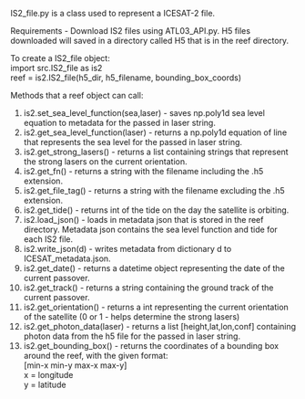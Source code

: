 IS2_file.py is a class used to represent a ICESAT-2 file. 

Requirements - Download IS2 files using ATL03_API.py. H5 files downloaded will saved in a directory called H5 that is in the reef directory. 

To create a IS2_file object: </br>
import src.IS2_file as is2 </br>
reef = is2.IS2_file(h5_dir, h5_filename, bounding_box_coords)</br>

Methods that a reef object can call: </br>
1. is2.set_sea_level_function(sea,laser) - saves np.poly1d sea level equation to metadata for the passed in laser string. 
2. is2.get_sea_level_function(laser) - returns a np.poly1d equation of line that represents the sea level for the passed in laser string.
3. is2.get_strong_lasers() - returns a list containing strings that represent the strong lasers on the current orientation.
4. is2.get_fn() - returns a string with the filename including the .h5 extension.
5. is2.get_file_tag() - returns a string with the filename excluding the .h5 extension.
6. is2.get_tide() - returns int of the tide on the day the satellite is orbiting. 
7. is2.load_json() - loads in metadata json that is stored in the reef directory. Metadata json contains the sea level function and tide for each IS2 file.
8. is2.write_json(d) - writes metadata from dictionary d to ICESAT_metadata.json.
9. is2.get_date() - returns a datetime object representing the date of the current passover. 
10. is2.get_track() - returns a string containing the ground track of the current passover. 
11. is2.get_orientation() - returns a int representing the current orientation of the satellite (0 or 1 - helps determine the strong lasers) 
12. is2.get_photon_data(laser) - returns a list [height,lat,lon,conf] containing photon data from the h5 file for the passed in laser string.
13. is2.get_bounding_box() - returns the coordinates of a bounding box around the reef, with the given format: </br>
[min-x min-y max-x max-y] 
<br/> x = longitude 
<br/> y = latitude 


